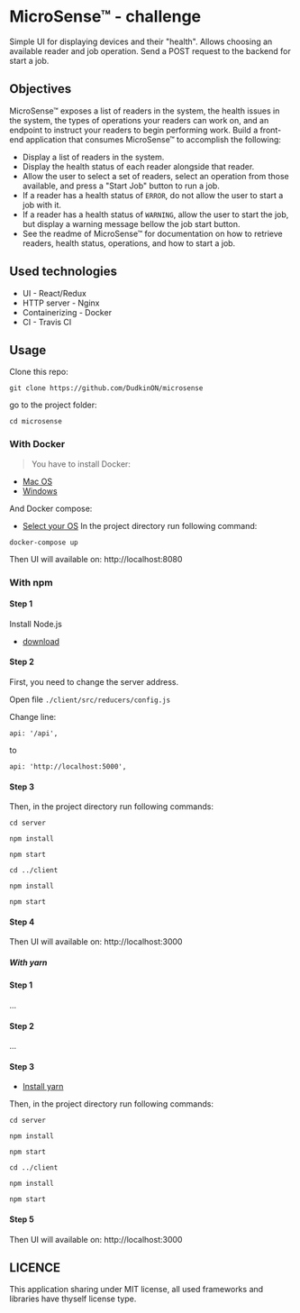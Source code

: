 # MicroSense&trade; - challenge

Simple UI for displaying devices and their "health". Allows choosing an available reader and job operation. 
Send a POST request to the backend for start a job. 

## Objectives
MicroSense&trade; exposes a list of readers in the system, the health issues in the system, the types of operations your readers can work on, and an endpoint to instruct your readers to begin performing work. Build a front-end application that consumes MicroSense&trade; to accomplish the following:
- Display a list of readers in the system.
- Display the health status of each reader alongside that reader.
- Allow the user to select a set of readers, select an operation from those available, and press a "Start Job" button to run a job.
- If a reader has a health status of `ERROR`, do not allow the user to start a job with it.
- If a reader has a health status of `WARNING`, allow the user to start the job, but display a warning message bellow the job start button.
- See the readme of MicroSense&trade; for documentation on how to retrieve readers, health status, operations, and how to start a job.

## Used technologies

- UI - React/Redux
- HTTP server - Nginx
- Containerizing - Docker
- CI - Travis CI

## Usage

Clone this repo:
```
git clone https://github.com/DudkinON/microsense 
```
go to the project folder:
```
cd microsense
```


### With Docker 
> You have to install Docker: 
- [Mac OS](https://docs.docker.com/docker-for-mac/install/)
- [Windows](https://docs.docker.com/docker-for-windows/install/)

And Docker compose:
- [Select your OS](https://docs.docker.com/compose/install/)
In the project directory run following command:
```
docker-compose up
```
Then UI will available on:
http://localhost:8080

### With npm

#### Step 1
Install Node.js
- [download](https://nodejs.org/en/download/)

#### Step 2
First, you need to change the server address.

Open file `./client/src/reducers/config.js`

Change line:
```
api: '/api',
```
to 
```
api: 'http://localhost:5000',
```

#### Step 3
Then, in the project directory run following commands:

```
cd server 

npm install

npm start

cd ../client

npm install

npm start
```
#### Step 4

Then UI will available on:
http://localhost:3000

##### With yarn 

#### Step 1
...
#### Step 2
...

#### Step 3

- [Install yarn](https://yarnpkg.com/lang/en/docs/install)

Then, in the project directory run following commands:

```
cd server 

npm install

npm start

cd ../client

npm install

npm start
```

#### Step 5
Then UI will available on:
http://localhost:3000


## LICENCE

This application sharing under MIT license, 
all used frameworks and libraries have thyself license type.